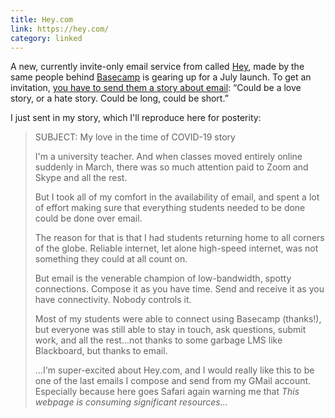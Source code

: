 ```yaml
---
title: Hey.com
link: https://hey.com/
category: linked
---
```


A new, currently invite-only email service from called [Hey](https://hey.com/), made by the same
people behind [Basecamp](https://basecamp.com/) is gearing up for a July launch. To get an
invitation, [you have to send them a story about email](https://hey.com/soon/): “Could be a love
story, or a hate story. Could be long, could be short.”

I just sent in my story, which I'll reproduce here for posterity:

> SUBJECT: My love in the time of COVID-19 story
>
> I'm a university teacher. And when classes moved entirely online suddenly in March, there was so
> much attention paid to Zoom and Skype and all the rest.
>
> But I took all of my comfort in the availability of email, and spent a lot of effort making sure
> that everything students needed to be done could be done over email.
>
> The reason for that is that I had students returning home to all corners of the globe. Reliable
> internet, let alone high-speed internet, was not something they could at all count on.
>
> But email is the venerable champion of low-bandwidth, spotty connections. Compose it as you have
> time. Send and receive it as you have connectivity. Nobody controls it.
>
> Most of my students were able to connect using Basecamp (thanks!), but everyone was still able to
> stay in touch, ask questions, submit work, and all the rest...not thanks to some garbage LMS like
> Blackboard, but thanks to email.
>
> ...I'm super-excited about Hey.com, and I would really like this to be one of the last emails I
> compose and send from my GMail account. Especially because here goes Safari again warning me that
> *This webpage is consuming significant resources...*
